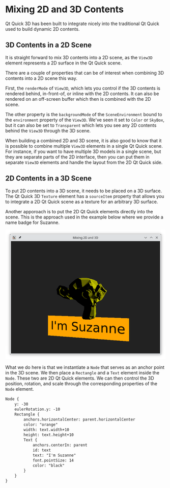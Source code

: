# Mixing 2D and 3D Contents

Qt Quick 3D has been built to integrate nicely into the traditional Qt Quick used to build dynamic 2D contents.

## 3D Contents in a 2D Scene

It is straight forward to mix 3D contents into a 2D scene, as the `View3D` element represents a 2D surface in the Qt Quick scene.

There are a couple of properties that can be of interest when combining 3D contents into a 2D scene this way.

First, the `renderMode` of `View3D`, which lets you control if the 3D contents is rendered behind, in-front-of, or inline with the 2D contents. It can also be rendered on an off-screen buffer which then is combined with the 2D scene.

The other property is the `backgroundMode` of the `SceneEnvironment` bound to the `environment` property of the `View3D`. Ẁe've seen it set to `Color` or `SkyBox`, but it can also be set to `Transparent` which lets you see any 2D contents behind the `View3D` through the 3D scene.

When building a combined 2D and 3D scene, it is also good to know that it is possible to combine multiple `View3D` elements in a single Qt Quick scene. For instance, if you want to have multiple 3D models in a single scene, but they are separate parts of the 2D interface, then you can put them in separate `View3D` elements and handle the layout from the 2D Qt Quick side.

## 2D Contents in a 3D Scene

To put 2D contents into a 3D scene, it needs to be placed on a 3D surface. The Qt Quick 3D `Texture` element has a `sourceItem` property that allows you to integrate a 2D Qt Quick scene as a texture for an arbitrary 3D surface.

Another apporoach is to put the 2D Qt Quick elements directly into the scene. This is the approach used in the example below where we provide a name badge for Suzanne.

![image](assets/mix-2d-and-3d.png)

What we do here is that we instantiate a `Node` that serves as an anchor point in the 3D scene. We then place a `Rectangle` and a `Text` element inside the `Node`. These two are 2D Qt Quick elements. We can then control the 3D position, rotation, and scale through the corresponding properties of the `Node` element.

```
Node {
    y: -30
    eulerRotation.y: -10
    Rectangle {
        anchors.horizontalCenter: parent.horizontalCenter
        color: "orange"
        width: text.width+10
        height: text.height+10
        Text {
            anchors.centerIn: parent
            id: text
            text: "I'm Suzanne"
            font.pointSize: 14
            color: "black"
        }
    }
}
```
